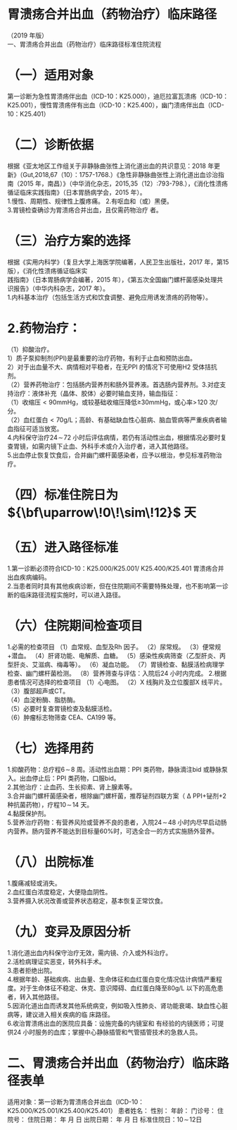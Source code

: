 # 胃溃疡合并出血（药物治疗）临床路径  
（2019 年版）  
一、胃溃疡合并出血（药物治疗）临床路径标准住院流程  
# （一）适用对象  
第一诊断为急性胃溃疡伴出血（ICD-10：K25.000），迪厄拉富瓦溃疡（ICD-10：K25.001），慢性胃溃疡伴有出血（ICD-10：K25.400），幽门溃疡伴出血（ICD-10：K25.401）  
# （二）诊断依据  
根据《亚太地区工作组关于非静脉曲张性上消化道出血的共识意见：2018 年更新》（Gut,2018,67（10）：1757-1768.）《急性非静脉曲张性上消化道出血诊治指南（2015 年，南昌）》（中华消化杂志，2015,35（12）:793-798.），《消化性溃疡循证临床实践指南》（日本胃肠病学会，2015 年）。  
1.慢性、周期性、规律性上腹疼痛。 2.有呕血和（或）黑便。  
3.胃镜检查确诊为胃溃疡合并出血，且仅需药物治疗 者。  
# （三）治疗方案的选择  
根据《实用内科学》（复旦大学上海医学院编著，人民卫生出版社，2017 年，第15 版），《消化性溃疡循证临床实  
践指南》（日本胃肠病学会编著，2015 年），《第五次全国幽门螺杆菌感染处理共识报告》（中华内科杂志，2017 年）。  
1.内科基本治疗（包括生活方式和饮食调整、避免应用诱发溃疡的药物等）。  
# 2.药物治疗：  
（1）抑酸治疗。  
1）质子泵抑制剂(PPI)是最重要的治疗药物，有利于止血和预防出血。  
2）对于出血量不大、病情相对平稳者，在无PPI 的情况下可使用H2 受体拮抗剂。  
（2）营养药物治疗：包括肠内营养剂和肠外营养液。首选肠内营养剂。3.对症支持治疗：液体补充（晶体、胶体）必要时输血支持，输血指征：  
（1）收缩压${<}90\mathrm{mmHg}$，或较基础收缩压降低≥30mmHg，或心率$>\!120$ 次/分。  
（2）血红蛋白${<}70\mathrm{g/L}$；高龄、有基础缺血性心脏病、脑血管病等严重疾病者输血指征可适当放宽。  
4.内科保守治疗$24\!\sim\!72$ 小时后评估病情，若仍有活动性出血，根据情况必要时复查胃镜，如需内镜下止血、外科手术或介入治疗者，进入其他路径。  
5.出血停止恢复饮食后，合并幽门螺杆菌感染者，应予以根治，参见标准药物治疗。  
# （四）标准住院日为${\bf\uparrow\!0\!\sim\!12}$ 天  
# （五）进入路径标准  
1.第一诊断必须符合ICD-10：K25.000/K25.001/ K25.400/K25.401 胃溃疡合并出血疾病编码。  
2.当患者同时具有其他疾病诊断，但在住院期间不需要特殊处理，也不影响第一诊断的临床路径流程实施时，可以进入路径。  
# （六）住院期间检查项目  
1.必需的检查项目 （1）血常规、血型及Rh 因子。 （2）尿常规。 （3）便常规$+$潜血。 （4）肝肾功能、电解质、血糖。 （5）感染性疾病筛查（乙型肝炎、丙型肝炎、艾滋病、梅毒等）。 （6）凝血功能。 （7）胃镜检查、黏膜活检病理学检查、幽门螺杆菌检测。 （8）营养筛查与评估：入院后24 小时内完成。 2.根据患者情况可选择的检查项目 （1）心电图。 （2）X 线胸片及立位腹部X 线平片。  
（3）腹部超声或CT。  
（4）血淀粉酶、脂肪酶。  
（5）必要时复查胃镜检查及黏膜活检。  
（6）肿瘤标志物筛查 CEA、CA199 等。  
# （七）选择用药  
1.抑酸药物：总疗程$6\!\sim\!8$ 周。活动性出血期：PPI 类药物，静脉滴注bid 或静脉泵入。出血停止后：PPI 类药物，口服bid。  
2.其他治疗：止血药、生长抑素、肾上腺素等。  
3.合并幽门螺杆菌感染者，根除幽门螺杆菌，推荐铋剂四联方案（${\mathrm{~\Delta~}}\mathrm{PPI+}$铋剂$+2$ 种抗菌药物），疗程$10\!\sim\!14$ 天。  
4.黏膜保护剂。  
5.营养治疗药物：有营养风险或营养不良的患者，入院$24\!\sim\!48$ 小时内尽早启动肠内营养。肠内营养不能达到目标量$60\%$时，可选全合一的方式实施肠外营养。  
# （八）出院标准  
1.腹痛减轻或消失。  
2.血红蛋白浓度稳定，大便隐血阴性。  
3.营养摄入状况改善或营养状态稳定，基本恢复正常饮食。  
# （九）变异及原因分析  
1.消化道出血内科保守治疗无效，需内镜、介入或外科治疗。  
2.活检病理证实恶变，转外科手术。  
3.患者拒绝出院。  
4.根据年龄、基础疾病、出血量、生命体征和血红蛋白变化情况估计病情严重程度。对于生命体征不稳定、休克、意识障碍、血红蛋白降至$80\mathrm{g/L}$ 以下的高危患者，转入其他路径。  
5.因消化道出血而诱发其他系统病变，例如吸入性肺炎、肾功能衰竭、缺血性心脏病等，建议进入相关疾病的临 床路径。  
6.收治胃溃疡出血的医院应具备：设施完备的内镜室和 有经验的内镜医师；可提供24 小时服务的血库；掌握中心静脉插管和气管插管技术的急救人员。  
# 二、胃溃疡合并出血（药物治疗）临床路径表单  
适用对象：第一诊断为胃溃疡合并出血（ICD-10：K25.000/K25.001/K25.400/K25.401） 患者姓名：           性别：       年龄：       门诊号：        住院号：             住院日期：    年    月    日  出院日期：    年    月   日  标准住院日：$10\!\sim\!12$日  
